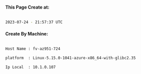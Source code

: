 
   
#### This Page Create at:

```bash

2023-07-24 - 21:57:37 UTC

```

#### Create By Machine:

```bash

Host Name : fv-az951-724

platform  : Linux-5.15.0-1041-azure-x86_64-with-glibc2.35

Ip Local  : 10.1.0.107

```

